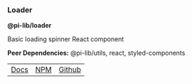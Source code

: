 ### Loader

**@pi-lib/loader**

Basic loading spinner React component

**Peer Dependencies:** @pi-lib/utils, react, styled-components

<table>
  <tbody>
    <tr>
      <td><a href="https://pi.lance-taylor.com/?path=/docs/atoms-ui-loader" target="_blank">Docs</a></td>
      <td><a href="https://www.npmjs.com/package/@pi-lib/loader?activeTab=readme" target="_blank">NPM</a></td>
      <td><a href="https://github.com/lancerael/pi/tree/main/src/packages/components/atoms/ui/Loader" target="_blank">Github</a></td>
    </tr>
  </tbody>
</table>

